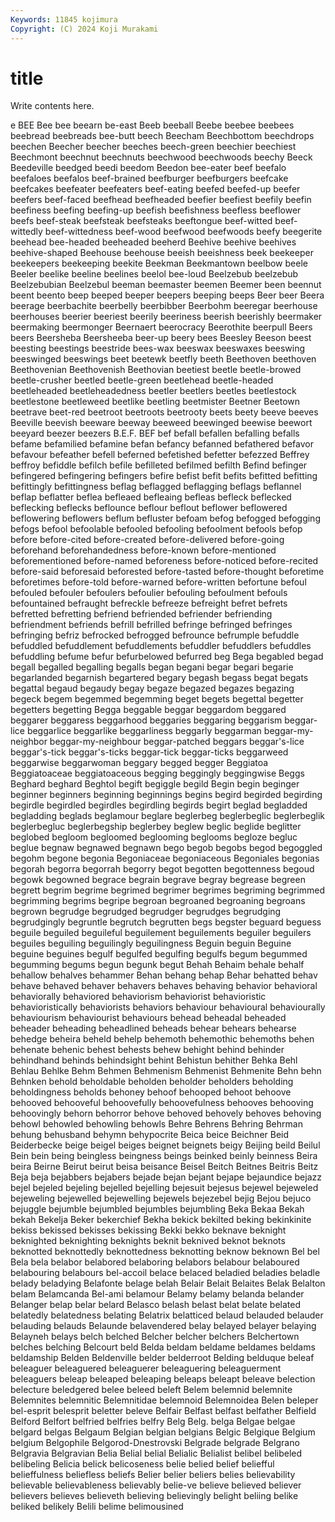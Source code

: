 ```yaml
---
Keywords: 11845 kojimura
Copyright: (C) 2024 Koji Murakami
---
```


# title

Write contents here.



e BEE Bee
bee beearn be-east Beeb beeball Beebe beebee beebees beebread beebreads
bee-butt beech Beecham Beechbottom beechdrops beechen Beecher beecher beeches beech-green
beechier beechiest Beechmont beechnut beechnuts beechwood beechwoods beechy Beeck Beedeville
beedged beedi beedom Beedon bee-eater beef beefalo beefaloes beefalos beef-brained
beefburger beefburgers beefcake beefcakes beefeater beefeaters beef-eating beefed beefed-up beefer
beefers beef-faced beefhead beefheaded beefier beefiest beefily beefin beefiness beefing
beefing-up beefish beefishness beefless beeflower beefs beef-steak beefsteak beefsteaks beeftongue
beef-witted beef-wittedly beef-wittedness beef-wood beefwood beefwoods beefy beegerite beehead bee-headed
beeheaded beeherd Beehive beehive beehives beehive-shaped Beehouse beehouse beeish beeishness
beek beekeeper beekeepers beekeeping beekite Beekman Beekmantown beelbow beele Beeler
beelike beeline beelines beelol bee-loud Beelzebub beelzebub Beelzebubian Beelzebul beeman
beemaster beemen Beemer been beennut beent beento beep beeped beeper
beepers beeping beeps Beer beer Beera beerage beerbachite beerbelly beerbibber
Beerbohm beeregar beerhouse beerhouses beerier beeriest beerily beeriness beerish beerishly
beermaker beermaking beermonger Beernaert beerocracy Beerothite beerpull Beers beers Beersheba
Beersheeba beer-up beery bees Beesley Beeson beest beesting beestings beestride
bees-wax beeswax beeswaxes beeswing beeswinged beeswings beet beetewk beetfly beeth
Beethoven beethoven Beethovenian Beethovenish Beethovian beetiest beetle beetle-browed beetle-crusher beetled
beetle-green beetlehead beetle-headed beetleheaded beetleheadedness beetler beetlers beetles beetlestock beetlestone
beetleweed beetlike beetling beetmister Beetner Beetown beetrave beet-red beetroot beetroots
beetrooty beets beety beeve beeves Beeville beevish beeware beeway beeweed
beewinged beewise beewort beeyard beezer beezers B.E.F. BEF bef befall
befallen befalling befalls befame befamilied befamine befan befancy befanned befathered
befavor befavour befeather befell beferned befetished befetter befezzed Beffrey beffroy
befiddle befilch befile befilleted befilmed befilth Befind befinger befingered befingering
befingers befire befist befit befits befitted befitting befittingly befittingness beflag
beflagged beflagging beflags beflannel beflap beflatter beflea befleaed befleaing befleas
befleck beflecked beflecking beflecks beflounce beflour beflout beflower beflowered beflowering
beflowers beflum befluster befoam befog befogged befogging befogs befool befoolable
befooled befooling befoolment befools befop before before-cited before-created before-delivered before-going
beforehand beforehandedness before-known before-mentioned beforementioned before-named beforeness before-noticed before-recited before-said
beforesaid beforested before-tasted before-thought beforetime beforetimes before-told before-warned before-written befortune
befoul befouled befouler befoulers befoulier befouling befoulment befouls befountained befraught
befreckle befreeze befreight befret befrets befretted befretting befriend befriended befriender
befriending befriendment befriends befrill befrilled befringe befringed befringes befringing befriz
befrocked befrogged befrounce befrumple befuddle befuddled befuddlement befuddlements befuddler befuddlers
befuddles befuddling befume befur befurbelowed befurred beg Bega begabled begad
begall begalled begalling begalls began begani begar begari begarie begarlanded
begarnish begartered begary begash begass begat begats begattal begaud begaudy
begay begaze begazed begazes begazing begeck begem begemmed begemming beget
begets begettal begetter begetters begetting Begga beggable beggar beggardom beggared
beggarer beggaress beggarhood beggaries beggaring beggarism beggar-lice beggarlice beggarlike beggarliness
beggarly beggarman beggar-my-neighbor beggar-my-neighbour beggar-patched beggars beggar's-lice beggar's-tick beggar's-ticks beggar-tick
beggar-ticks beggarweed beggarwise beggarwoman beggary begged begger Beggiatoa Beggiatoaceae beggiatoaceous
begging beggingly beggingwise Beggs Beghard beghard Beghtol begift begiggle begild
Begin begin beginger beginner beginners beginning beginnings begins begird begirded
begirding begirdle begirdled begirdles begirdling begirds begirt beglad begladded begladding
beglads beglamour beglare beglerbeg beglerbeglic beglerbeglik beglerbegluc beglerbegship beglerbey beglew
beglic beglide beglitter beglobed begloom begloomed beglooming beglooms begloze begluc
beglue begnaw begnawed begnawn bego begob begobs begod begoggled begohm
begone begonia Begoniaceae begoniaceous Begoniales begonias begorah begorra begorrah begorry
begot begotten begottenness begoud begowk begowned begrace begrain begrave begray
begrease begreen begrett begrim begrime begrimed begrimer begrimes begriming begrimmed
begrimming begrims begripe begroan begroaned begroaning begroans begrown begrudge begrudged
begrudger begrudges begrudging begrudgingly begruntle begrutch begrutten begs begster beguard
beguess beguile beguiled beguileful beguilement beguilements beguiler beguilers beguiles beguiling
beguilingly beguilingness Beguin beguin Beguine beguine beguines begulf begulfed begulfing
begulfs begum begummed begumming begums begun begunk begut Behah Behaim
behale behalf behallow behalves behammer Behan behang behap Behar behatted
behav behave behaved behaver behavers behaves behaving behavior behavioral behaviorally
behaviored behaviorism behaviorist behavioristic behavioristically behaviorists behaviors behaviour behavioural behaviourally
behaviourism behaviourist behaviours behead beheadal beheaded beheader beheading beheadlined beheads
behear behears behearse behedge beheira beheld behelp behemoth behemothic behemoths
behen behenate behenic behest behests behew behight behind behinder behindhand
behinds behindsight behint Behistun behither Behka Behl Behlau Behlke Behm
Behmen Behmenism Behmenist Behmenite Behn behn Behnken behold beholdable beholden
beholder beholders beholding beholdingness beholds behoney behoof behooped behoot behoove
behooved behooveful behoovefully behoovefulness behooves behooving behoovingly behorn behorror behove
behoved behovely behoves behoving behowl behowled behowling behowls Behre Behrens
Behring Behrman behung behusband behymn behypocrite Beica beice Beichner Beid
Beiderbecke beige beigel beiges beignet beignets beigy Beijing beild Beilul
Bein bein being beingless beingness beings beinked beinly beinness Beira
beira Beirne Beirut beirut beisa beisance Beisel Beitch Beitnes Beitris
Beitz Beja beja bejabbers bejabers bejade bejan bejant bejape bejaundice
bejazz bejel bejeled bejeling bejelled bejelling bejesuit bejesus bejewel bejeweled
bejeweling bejewelled bejewelling bejewels bejezebel bejig Bejou bejuco bejuggle bejumble
bejumbled bejumbles bejumbling Beka Bekaa Bekah bekah Bekelja Beker bekerchief
Bekha bekick bekilted beking bekinkinite bekiss bekissed bekisses bekissing Bekki
bekko beknave beknight beknighted beknighting beknights beknit beknived beknot beknots
beknotted beknottedly beknottedness beknotting beknow beknown Bel bel Bela bela
belabor belabored belaboring belabors belabour belaboured belabouring belabours bel-accoil belace
belaced beladied beladies beladle belady beladying Belafonte belage belah Belair
Belait Belaites Belak Belalton belam Belamcanda Bel-ami belamour Belamy belamy
belanda belander Belanger belap belar belard Belasco belash belast belat
belate belated belatedly belatedness belating Belatrix belatticed belaud belauded belauder
belauding belauds Belaunde belavendered belay belayed belayer belaying Belayneh belays
belch belched Belcher belcher belchers Belchertown belches belching Belcourt beld
Belda beldam beldame beldames beldams beldamship Belden Beldenville belder belderroot
Belding belduque beleaf beleaguer beleaguered beleaguerer beleaguering beleaguerment beleaguers beleap
beleaped beleaping beleaps beleapt beleave belection belecture beledgered belee beleed
beleft Belem belemnid belemnite Belemnites belemnitic Belemnitidae belemnoid Belemnoidea Belen
beleper bel-esprit belesprit beletter beleve Belfair Belfast belfast belfather Belfield
Belford Belfort belfried belfries belfry Belg Belg. belga Belgae belgae
belgard belgas Belgaum Belgian belgian belgians Belgic Belgique Belgium belgium
Belgophile Belgorod-Dnestrovski Belgrade belgrade Belgrano Belgravia Belgravian Belia Belial belial
Belialic Belialist belibel belibeled belibeling Belicia belick belicoseness belie belied
belief beliefful belieffulness beliefless beliefs Belier belier beliers belies believability
believable believableness believably belie-ve believe believed believer believers believes believeth
believing believingly belight beliing belike beliked belikely Belili belime belimousined
